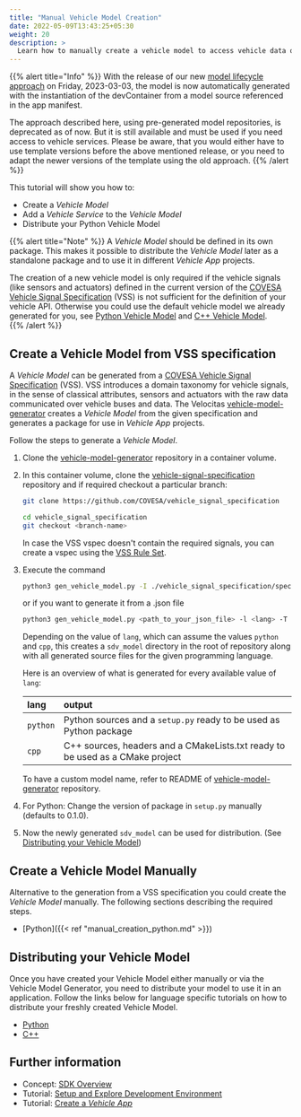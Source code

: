 ```yaml
---
title: "Manual Vehicle Model Creation"
date: 2022-05-09T13:43:25+05:30
weight: 20
description: >
  Learn how to manually create a vehicle model to access vehicle data or execute remote procedure calls.
---
```


{{% alert title="Info" %}} With the release of our new [model lifecycle approach](../automated_model_lifecycle) on Friday, 2023-03-03, the model is now automatically generated with the instantiation of the devContainer from a model source referenced in the app manifest.

The approach described here, using pre-generated model repositories, is deprecated as of now. But it is still available and must be used if you need access to vehicle services. Please be aware, that you would either have to use template versions before the above mentioned release, or you need to adapt the newer versions of the template using the old approach.
{{% /alert %}}

This tutorial will show you how to:

- Create a _Vehicle Model_
- Add a _Vehicle Service_ to the _Vehicle Model_
- Distribute your Python Vehicle Model

{{% alert title="Note" %}}
A _Vehicle Model_ should be defined in its own package. This makes it possible to distribute the _Vehicle Model_ later as a standalone package and to use it in different _Vehicle App_ projects.

The creation of a new vehicle model is only required if the vehicle signals (like sensors and actuators) defined in the current version of the [COVESA Vehicle Signal Specification](https://covesa.github.io/vehicle_signal_specification/) (VSS) is not sufficient for the definition of your vehicle API. Otherwise you could use the default vehicle model we already generated for you, see [Python Vehicle Model](https://github.com/eclipse-velocitas/vehicle-model-python) and [C++ Vehicle Model](https://github.com/eclipse-velocitas/vehicle-model-cpp).  
{{% /alert %}}

## Create a Vehicle Model from VSS specification

A _Vehicle Model_ can be generated from a [COVESA Vehicle Signal Specification](https://covesa.github.io/vehicle_signal_specification/) (VSS). VSS introduces a domain taxonomy for vehicle signals, in the sense of classical attributes, sensors and actuators with the raw data communicated over vehicle buses and data. The Velocitas [vehicle-model-generator](https://github.com/eclipse-velocitas/vehicle-model-generator) creates a _Vehicle Model_ from the given specification and generates a package for use in _Vehicle App_ projects.

Follow the steps to generate a _Vehicle Model_.

  1. Clone the [vehicle-model-generator](https://github.com/eclipse-velocitas/vehicle-model-generator) repository in a container volume.

  2. In this container volume, clone the [vehicle-signal-specification](https://github.com/COVESA/vehicle_signal_specification) repository and if required checkout a particular branch:

        ```bash
        git clone https://github.com/COVESA/vehicle_signal_specification

        cd vehicle_signal_specification
        git checkout <branch-name>
        ```

        In case the VSS vspec doesn't contain the required signals, you can create a vspec using the [VSS Rule Set](https://covesa.github.io/vehicle_signal_specification/rule_set/).

  3. Execute the command

        ```bash
        python3 gen_vehicle_model.py -I ./vehicle_signal_specification/spec ./vehicle_signal_specification/spec/VehicleSignalSpecification.vspec -l <lang> -T sdv_model -N sdv_model
        ```

        or if you want to generate it from a .json file

        ```bash
        python3 gen_vehicle_model.py <path_to_your_json_file> -l <lang> -T sdv_model
        ```

        Depending on the value of `lang`, which can assume the values `python` and `cpp`, this creates a `sdv_model` directory in the root of repository along with all generated source files for the given programming language.

        Here is an overview of what is generated for every available value of `lang`:

        | lang       | output                                                                          |
        | :--------- |:------------------------------------------------------------------------------- |
        | `python`   | Python sources and a `setup.py` ready to be used as Python package              |
        | `cpp`      | C++ sources, headers and a CMakeLists.txt ready to be used as a CMake project   |

        To have a custom model name, refer to README of [vehicle-model-generator](https://github.com/eclipse-velocitas/vehicle-model-generator) repository.
  4. For Python: Change the version of package in `setup.py` manually (defaults to 0.1.0).
  5. Now the newly generated `sdv_model` can be used for distribution. (See [Distributing your Vehicle Model](vehicle_model_distribution))

## Create a Vehicle Model Manually

Alternative to the generation from a VSS specification you could create the _Vehicle Model_ manually. The following sections describing the required steps.

- [Python]({{< ref "manual_creation_python.md" >}})

## Distributing your Vehicle Model

Once you have created your Vehicle Model either manually or via the Vehicle Model Generator, you need to distribute your model to use it in an application. Follow the links below for language specific tutorials on how to distribute your freshly created Vehicle Model.

- [Python](vehicle_model_distribution/distribution_python)
- [C++](vehicle_model_distribution/distribution_cpp)

## Further information

- Concept: [SDK Overview](/docs/concepts/vehicle_app_sdk_overview.md)
- Tutorial: [Setup and Explore Development Environment](/docs/tutorials/quickstart)
- Tutorial: [Create a _Vehicle App_](/docs/tutorials/vehicle-app-development)
